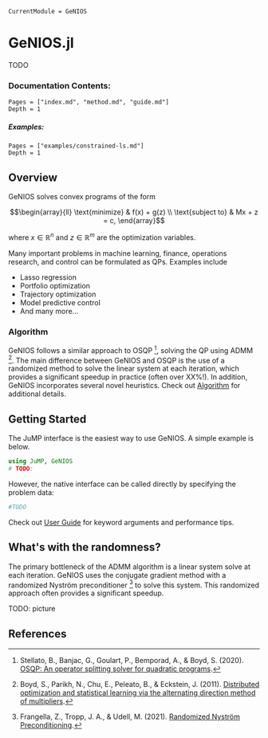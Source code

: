 ```@meta
CurrentModule = GeNIOS
```

# GeNIOS.jl
TODO

### Documentation Contents:
```@contents
Pages = ["index.md", "method.md", "guide.md"]
Depth = 1
```
##### Examples:
```@contents
Pages = ["examples/constrained-ls.md"]
Depth = 1
```


## Overview

GeNIOS solves convex programs of the form

```math
\begin{array}{ll}
\text{minimize}     & f(x) + g(z) \\
\text{subject to}   & Mx + z = c,
\end{array}
```
where $x \in \mathbb{R}^n$ and $z \in \mathbb{R}^m$ are the optimization variables.



Many important problems in machine learning, finance, operations research, and control
can be formulated as QPs. Examples include
- Lasso regression
- Portfolio optimization
- Trajectory optimization
- Model predictive control
- And many more...


### Algorithm
GeNIOS follows a similar approach to OSQP [^1], solving the QP using ADMM [^2].
The main difference between GeNIOS and OSQP is the use of a randomized method to solve the linear system
at each iteration, which provides a significant speedup in practice (often over XX%!).
In addition, GeNIOS incorporates several novel heuristics.
Check out [Algorithm](@ref) for additional details.

## Getting Started
The JuMP interface is the easiest way to use GeNIOS.
A simple example is below.
```julia
using JuMP, GeNIOS
# TODO:
```


However, the native interface can be called directly by specifying the problem data:
```julia
#TODO
```

Check out [User Guide](@ref) for keyword arguments and performance tips.

## What's with the randomness?
The primary bottleneck of the ADMM algorithm is a linear system solve at each iteration.
GeNIOS uses the conjugate gradient method with a randomized Nyström preconditioner [^3]
to solve this system. 
This randomized approach often provides a significant speedup.

TODO: picture

## References
[^1]: Stellato, B., Banjac, G., Goulart, P., Bemporad, A., & Boyd, S. (2020). [OSQP: An operator splitting solver for quadratic programs](https://osqp.org). 

[^2]: Boyd, S., Parikh, N., Chu, E., Peleato, B., & Eckstein, J. (2011). [Distributed optimization and statistical learning via the alternating direction method of multipliers](https://stanford.edu/~boyd/admm.html).

[^3]: Frangella, Z., Tropp, J. A., & Udell, M. (2021). [Randomized Nyström Preconditioning](https://arxiv.org/pdf/2110.02820.pdf).